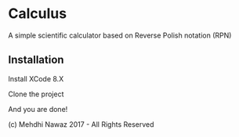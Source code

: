 # Calculus

A simple scientific calculator based on Reverse Polish notation (RPN)  

## Installation

Install XCode 8.X 

Clone the project 

And you are done!

(c) Mehdhi Nawaz 2017 - All Rights Reserved

